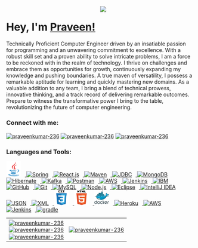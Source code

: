 <img align="right" width="50%" src="https://github.com/praveenkumar-236/praveenkumar-236/blob/main/assets/icons/Praveen.gif">

# Hey, I'm [Praveen!](https://praveenkumar-236.github.io) 

Technically Proficient Computer Engineer driven by an insatiable passion for programming
and an unwavering commitment to excellence. With a robust skill set and a proven ability
to solve intricate problems, I am a force to be reckoned with in the realm of technology.
I thrive on challenges and embrace them as opportunities for growth, continuously
expanding my knowledge and pushing boundaries. A true maven of versatility, I possess
a remarkable aptitude for learning and quickly mastering new domains. As a valuable
addition to any team, I bring a blend of technical prowess, innovative thinking, and
a track record of delivering remarkable outcomes. Prepare to witness the transformative
power I bring to the table, revolutionizing the future of computer engineering.




<h3 align="left">Connect with me:</h3>
<p align="left">
<a href="https://dev.to/praveenkumar236" target="blank"><img align="center" src="https://raw.githubusercontent.com/rahuldkjain/github-profile-readme-generator/master/src/images/icons/Social/devto.svg" alt="praveenkumar-236" height="30" width="40" /></a>
<a href="https://www.linkedin.com/in/pk-b87b3b212/" target="blank"><img align="center" src="https://raw.githubusercontent.com/rahuldkjain/github-profile-readme-generator/master/src/images/icons/Social/linked-in-alt.svg" alt="praveenkumar-236" height="30" width="40" /></a>
<a href="https://leetcode.com/_Praveen_Kumar_/" target="blank"><img align="center" src="https://raw.githubusercontent.com/rahuldkjain/github-profile-readme-generator/master/src/images/icons/Social/leet-code.svg" alt="praveenkumar-236" height="30" width="40" /></a>
</p>


 <h3 align="left">Languages and Tools:</h3>
<p align="left">
  <a href="https://www.oracle.com/java/technologies/" target="_blank" rel="noopener noreferrer">
    <img src="https://raw.githubusercontent.com/devicons/devicon/master/icons/java/java-original.svg" alt="Java" width="40" height="40" style="margin-right: 10px;">
  </a>
    <a href="https://spring.io/projects/spring-boot" target="_blank" rel="noopener noreferrer">
    <img src="https://www.vectorlogo.zone/logos/springio/springio-icon.svg" alt="Spring" width="40" height="40" style="margin-right: 10px;">
  </a>
   <a href="https://reactjs.org/" target="_blank" rel="noopener noreferrer">
    <img src="https://www.vectorlogo.zone/logos/reactjs/reactjs-icon.svg" alt="React.js" width="40" height="40" style="margin-right: 10px;">
  </a>
  <a href="https://www.maven.org" target="_blank" rel="noreferrer">
    <img src="https://www.svgrepo.com/show/354051/maven.svg" alt="Maven" width="40" height="40" style="margin-right: 10px;">
  </a>

  
  <a href="https://www.oracle.com/database/technologies/appdev/jdbc.html" target="_blank" rel="noopener noreferrer">
    <img src="https://www.vectorlogo.zone/logos/java/java-icon.svg" alt="JDBC" width="40" height="40" style="margin-right: 10px;">
  </a>
  <a href="https://mongodb.github.io/mongo-java-driver/" target="_blank" rel="noopener noreferrer">
    <img src="https://www.vectorlogo.zone/logos/mongodb/mongodb-icon.svg" alt="MongoDB" width="40" height="40" style="margin-right: 10px;">
  </a>
  <a href="https://hibernate.org/orm/" target="_blank" rel="noopener noreferrer">
    <img src="https://www.vectorlogo.zone/logos/hibernate/hibernate-icon.svg" alt="Hibernate" width="40" height="40" style="margin-right: 10px;">
  </a>
  
  <a href="https://kafka.apache.org/" target="_blank" rel="noopener noreferrer">
    <img src="https://www.vectorlogo.zone/logos/apache_kafka/apache_kafka-icon.svg" alt="Kafka" width="40" height="40" style="margin-right: 10px;">
  </a>
  <a href="https://www.postman.com/" target="_blank" rel="noopener noreferrer">
    <img src="https://www.vectorlogo.zone/logos/getpostman/getpostman-icon.svg" alt="Postman" width="40" height="40" style="margin-right: 10px;">
  </a>
  <a href="https://aws.amazon.com/" target="_blank" rel="noopener noreferrer">
    <img src="https://www.vectorlogo.zone/logos/amazon_aws/amazon_aws-icon.svg" alt="AWS" width="40" height="40" style="margin-right: 10px;">
  </a>
  <a href="https://www.jenkins.io/" target="_blank" rel="noopener noreferrer">
    <img src="https://www.vectorlogo.zone/logos/jenkins/jenkins-icon.svg" alt="Jenkins" width="40" height="40" style="margin-right: 10px;">
  </a>
  <a href="https://www.ibm.com/" target="_blank" rel="noopener noreferrer">
    <img src="https://www.vectorlogo.zone/logos/ibm/ibm-icon.svg" alt="IBM" width="40" height="40" style="margin-right: 10px;">
  </a>
  <a href="https://github.com/" target="_blank" rel="noopener noreferrer">
    <img src="https://www.vectorlogo.zone/logos/github/github-icon.svg" alt="GitHub" width="40" height="40" style="margin-right: 10px;">
  </a>
  <a href="https://git-scm.com/" target="_blank" rel="noopener noreferrer">
    <img src="https://www.vectorlogo.zone/logos/git-scm/git-scm-icon.svg" alt="Git" width="40" height="40" style="margin-right: 10px;">
  </a>
  <a href="https://www.oracle.com/mysql/" target="_blank" rel="noopener noreferrer">
    <img src="https://www.vectorlogo.zone/logos/mysql/mysql-icon.svg" alt="MySQL" width="40" height="40" style="margin-right: 10px;">
  </a>
  <a href="https://nodejs.org/" target="_blank" rel="noopener noreferrer">
    <img src="https://www.vectorlogo.zone/logos/nodejs/nodejs-icon.svg" alt="Node.js" width="40" height="40" style="margin-right: 10px;">
  </a>
  <a href="https://www.eclipse.org/" target="_blank" rel="noopener noreferrer">
    <img src="https://www.vectorlogo.zone/logos/eclipse/eclipse-icon.svg" alt="Eclipse" width="40" height="40" style="margin-right: 10px;">
  </a>
  <a href="https://www.jetbrains.com/idea/" target="_blank" rel="noopener noreferrer">
    <img src="https://www.vectorlogo.zone/logos/jetbrains/jetbrains-icon.svg" alt="IntelliJ IDEA" width="40" height="40" style="margin-right: 10px;">
  </a>
  <a href="https://www.json.org/json-en.html" target="_blank" rel="noopener noreferrer">
    <img src="https://www.vectorlogo.zone/logos/json/json-icon.svg" alt="JSON" width="40" height="40" style="margin-right: 10px;">
  </a>
  <a href="https://www.w3schools.com/xml/" target="_blank" rel="noopener noreferrer">
    <img src="https://www.vectorlogo.zone/logos/w3c_xml/w3c_xml-icon.svg" alt="XML" width="40" height="40" style="margin-right: 10px;">
  </a>
  <a href="https://www.w3schools.com/css/" target="_blank" rel="noopener noreferrer">
    <img src="https://raw.githubusercontent.com/devicons/devicon/master/icons/css3/css3-original-wordmark.svg" alt="CSS3" width="40" height="40" style="margin-right: 10px;">
  </a>
  <a href="https://www.w3.org/html/" target="_blank" rel="noopener noreferrer">
    <img src="https://raw.githubusercontent.com/devicons/devicon/master/icons/html5/html5-original-wordmark.svg" alt="HTML5" width="40" height="40" style="margin-right: 10px;">
  </a>
  <a href="https://www.docker.com/" target="_blank" rel="noopener noreferrer">
    <img src="https://raw.githubusercontent.com/devicons/devicon/master/icons/docker/docker-original-wordmark.svg" alt="Docker" width="40" height="40" style="margin-right: 10px;">
  </a>
  <a href="https://heroku.com" target="_blank" rel="noopener noreferrer">
    <img src="https://www.vectorlogo.zone/logos/heroku/heroku-icon.svg" alt="Heroku" width="40" height="40" style="margin-right: 10px;">
  </a>
  <a href="https://aws.amazon.com/" target="_blank" rel="noopener noreferrer">
    <img src="https://www.vectorlogo.zone/logos/amazon_aws/amazon_aws-icon.svg" alt="AWS" width="40" height="40" style="margin-right: 10px;">
  </a>
  <a href="https://www.jenkins.io/" target="_blank" rel="noopener noreferrer">
    <img src="https://www.vectorlogo.zone/logos/jenkins/jenkins-icon.svg" alt="Jenkins" width="40" height="40" style="margin-right: 10px;">
  </a>
  <a href="https://gradle.org" target="_blank" rel="noreferrer">
    <img src="https://www.vectorlogo.zone/logos/gradle/gradle-icon.svg" alt="gradle" width="40" height="40" />
  </a>
 
 
</p>



<table border=0>
  <tr>
    <td>
      <a href="https://github.com/praveenkumar-236" target="_blank"><img align="center" src="https://github-readme-stats.vercel.app/api?username=praveenkumar-236&show_icons=true&theme=dracula" alt="praveenkumar-236"/></a><br>
      <a href="https://github.com/praveenkumar-236" target="_blank"><img align="center" src="https://github-readme-stats.vercel.app/api/top-langs/?username=praveenkumar-236&layout=compact&theme=dracula" alt="praveenkumar-236"/></a><br>
      <a href="https://github.com/praveenkumar-236" target="_blank"><img align="center" src="https://github-readme-streak-stats.herokuapp.com/?user=praveenkumar-236&theme=dracula" alt="praveenkumar-236"/></a><br>
    </td>
    <td>
      <a href="https://leetcode.com/_Praveen_Kumar_/" target="_blank"><img align="center" src="https://leetcode.card.workers.dev/praveenkumar236?theme=nord&font=source_code_pro&extension=activity" alt="praveenkumar-236"/></a>
    </td>
  
  </tr>
</table>
